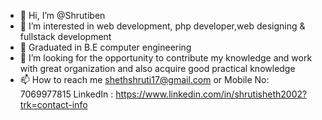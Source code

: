 - 👋 Hi, I’m @Shrutiben
- 👀 I’m interested in web development, php developer,web designing & fullstack development
- 🌱 Graduated in B.E computer engineering
- 💞️ I’m looking for the opportunity to contribute my knowledge and work with great organization and also acquire good practical knowledge
- 📫 How to reach me shethshruti17@gmail.com or Mobile No: 7069977815
LinkedIn : https://www.linkedin.com/in/shrutisheth2002?trk=contact-info

<!---
Shrutiben/Shrutiben is a ✨ special ✨ repository because its `README.md` (this file) appears on your GitHub profile.
You can click the Preview link to take a look at your changes.
--->
